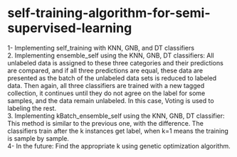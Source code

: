 # self-training-algorithm-for-semi-supervised-learning

1- Implementing self_training with KNN, GNB, and DT classifiers
<br>2. Implementing ensemble_self using the KNN, GNB, DT classifiers:
All unlabeled data is assigned to these three categories and their predictions are compared, and if all three predictions are equal, these data are presented as the batch of the unlabeled data sets is reduced to labeled data. Then again, all three classifiers are trained with a new tagged collection, it continues until they do not agree on the label for some samples, and the data remain unlabeled. In this case, Voting is used to labeling the rest.
<br>3. Implementing kBatch_ensemble_self using the KNN, GNB, DT classifier:
This method is similar to the previous one, with the difference. The classifiers train after the k instances  get label, when k=1 means the training is sample by sample.
<br>4- In the future: Find the appropriate k using genetic optimization algorithm.
